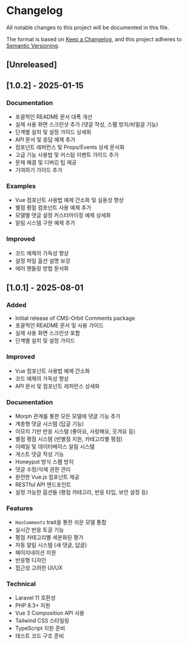 # Changelog

All notable changes to this project will be documented in this file.

The format is based on [Keep a Changelog](https://keepachangelog.com/en/1.0.0/),
and this project adheres to [Semantic Versioning](https://semver.org/spec/v2.0.0.html).

## [Unreleased]

## [1.0.2] - 2025-01-15

### Documentation
- 포괄적인 README 문서 대폭 개선
- 실제 사용 화면 스크린샷 추가 (댓글 작성, 스팸 방지/비밀글 기능)
- 단계별 설치 및 설정 가이드 상세화
- API 문서 및 응답 예제 추가
- 컴포넌트 레퍼런스 및 Props/Events 상세 문서화
- 고급 기능 사용법 및 커스텀 이벤트 가이드 추가
- 문제 해결 및 디버깅 팁 제공
- 기여하기 가이드 추가

### Examples
- Vue 컴포넌트 사용법 예제 간소화 및 실용성 향상
- 별점 평점 컴포넌트 사용 예제 추가
- 모델별 댓글 설정 커스터마이징 예제 상세화
- 알림 시스템 구현 예제 추가

### Improved
- 코드 예제의 가독성 향상
- 설정 파일 옵션 설명 보강
- 에러 핸들링 방법 문서화

## [1.0.1] - 2025-08-01

### Added
- Initial release of CMS-Orbit Comments package
- 포괄적인 README 문서 및 사용 가이드
- 실제 사용 화면 스크린샷 포함
- 단계별 설치 및 설정 가이드

### Improved
- Vue 컴포넌트 사용법 예제 간소화
- 코드 예제의 가독성 향상
- API 문서 및 컴포넌트 레퍼런스 상세화

### Documentation
- Morph 관계를 통한 모든 모델에 댓글 기능 추가
- 계층형 댓글 시스템 (답글 기능)
- 이모지 기반 반응 시스템 (좋아요, 사랑해요, 웃겨요 등)
- 별점 평점 시스템 (반별점 지원, 카테고리별 평점)
- 이메일 및 데이터베이스 알림 시스템
- 게스트 댓글 작성 기능
- Honeypot 방식 스팸 방지
- 댓글 수정/삭제 권한 관리
- 완전한 Vue.js 컴포넌트 제공
- RESTful API 엔드포인트
- 설정 가능한 옵션들 (평점 카테고리, 반응 타입, 보안 설정 등)

### Features
- `HasComments` trait을 통한 쉬운 모델 통합
- 실시간 반응 토글 기능
- 평점 카테고리별 세분화된 평가
- 자동 알림 시스템 (새 댓글, 답글)
- 페이지네이션 지원
- 반응형 디자인
- 접근성 고려한 UI/UX

### Technical
- Laravel 11 호환성
- PHP 8.3+ 지원
- Vue 3 Composition API 사용
- Tailwind CSS 스타일링
- TypeScript 지원 준비
- 테스트 코드 구조 준비 